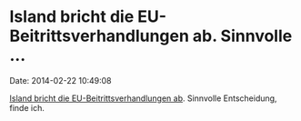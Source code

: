 Island bricht die EU-Beitrittsverhandlungen ab. Sinnvolle \...
==============================================================

Date: 2014-02-22 10:49:08

[Island bricht die EU-Beitrittsverhandlungen
ab](http://spiegel.de/article.do?id=955011). Sinnvolle Entscheidung,
finde ich.
